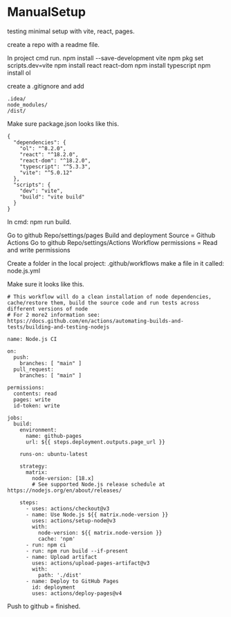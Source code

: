 # ManualSetup
testing minimal setup with vite, react, pages.

create a repo with a readme file.

In project cmd run.
npm install --save-development vite
npm pkg set scripts.dev=vite
npm install react react-dom
npm install typescript
npm install ol

create a .gitignore and add
````
.idea/
node_modules/
/dist/

````
Make sure package.json looks like this.
````
{
  "dependencies": {
    "ol": "^8.2.0",
    "react": "^18.2.0",
    "react-dom": "^18.2.0",
    "typescript": "^5.3.3",
    "vite": "^5.0.12"
  },
  "scripts": {
    "dev": "vite",
    "build": "vite build"
  }
}
````
In cmd:
npm run build.

Go to github Repo/settings/pages
Build and deployment Source = Github Actions
Go to github Repo/settings/Actions
Workflow permissions = Read and write permissions

Create a folder in the local project:
.github/workflows
make a file in it called:
node.js.yml

Make sure it looks like this.

````
# This workflow will do a clean installation of node dependencies, cache/restore them, build the source code and run tests across different versions of node
# For 2 more2 information see: https://docs.github.com/en/actions/automating-builds-and-tests/building-and-testing-nodejs

name: Node.js CI

on:
  push:
    branches: [ "main" ]
  pull_request:
    branches: [ "main" ]

permissions:
  contents: read
  pages: write
  id-token: write

jobs:
  build:
    environment:
      name: github-pages
      url: ${{ steps.deployment.outputs.page_url }}

    runs-on: ubuntu-latest

    strategy:
      matrix:
        node-version: [18.x]
        # See supported Node.js release schedule at https://nodejs.org/en/about/releases/

    steps:
      - uses: actions/checkout@v3
      - name: Use Node.js ${{ matrix.node-version }}
        uses: actions/setup-node@v3
        with:
          node-version: ${{ matrix.node-version }}
          cache: 'npm'
      - run: npm ci
      - run: npm run build --if-present
      - name: Upload artifact
        uses: actions/upload-pages-artifact@v3
        with:
          path: './dist'
      - name: Deploy to GitHub Pages
        id: deployment
        uses: actions/deploy-pages@v4

````

Push to github = finished.